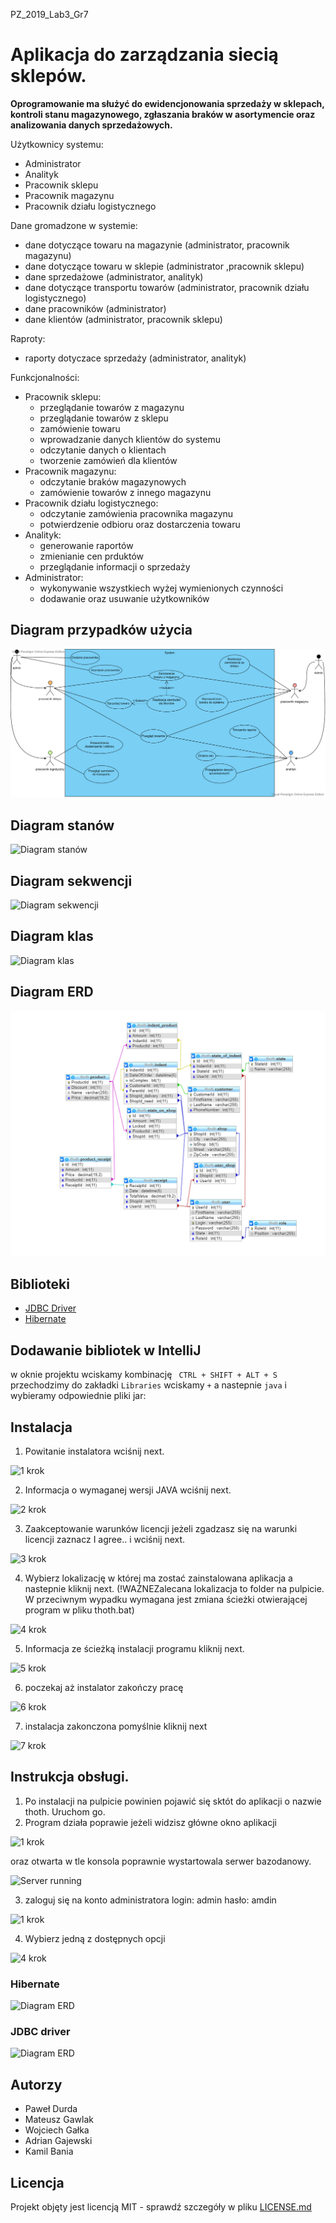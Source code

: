 PZ_2019_Lab3_Gr7

# Aplikacja do zarządzania siecią sklepów.

**Oprogramowanie ma służyć do ewidencjonowania sprzedaży w sklepach, kontroli stanu magazynowego, zgłaszania braków w asortymencie oraz analizowania danych sprzedażowych.**

Użytkownicy systemu:
  * Administrator
  * Analityk
  * Pracownik sklepu
  * Pracownik magazynu
  * Pracownik działu logistycznego

Dane gromadzone w systemie:
  * dane dotyczące towaru na magazynie (administrator, pracownik magazynu)
  * dane dotyczące towaru w sklepie (administrator ,pracownik sklepu)
  * dane sprzedażowe (administrator, analityk)
  * dane dotyczące transportu towarów (administrator, pracownik działu logistycznego)
  * dane pracowników (administrator)
  * dane klientów (administrator, pracownik sklepu)

Raproty:
  * raporty dotyczace sprzedaży (administrator, analityk)
  
Funkcjonalności:
* Pracownik sklepu:
  * przeglądanie towarów z magazynu
  * przeglądanie towarów z sklepu
  * zamówienie towaru 
  * wprowadzanie danych klientów do systemu
  * odczytanie danych o klientach
  * tworzenie zamówień dla klientów
* Pracownik magazynu: 
  * odczytanie braków magazynowych 
  * zamówienie towarów z innego magazynu
* Pracownik działu logistycznego:
  * odczytanie zamówienia pracownika magazynu
  * potwierdzenie odbioru oraz dostarczenia towaru
* Analityk: 
  * generowanie raportów
  * zmienianie cen prduktów 
  * przeglądanie informacji o sprzedaży
* Administrator: 
  * wykonywanie wszystkiech wyżej wymienionych czynności 
  * dodawanie oraz usuwanie użytkowników
    
## Diagram przypadków użycia
![Diagram przypadków użycia](https://github.com/mjochab/PZ_2019_Lab3_Gr7/blob/master/diagramy/usecase%20diagramv3.png)
## Diagram stanów
![Diagram stanów](https://github.com/mjochab/PZ_2019_Lab3_Gr7/blob/master/diagramy/state%20diagram.png)
## Diagram sekwencji
![Diagram sekwencji](https://github.com/mjochab/PZ_2019_Lab3_Gr7/blob/master/diagramy/sequence%20diagram.png)
## Diagram klas  
![Diagram klas](https://github.com/mjochab/PZ_2019_Lab3_Gr7/blob/master/diagramy/class%20diagram.png)
## Diagram ERD  
![Diagram ERD](https://github.com/mjochab/PZ_2019_Lab3_Gr7/blob/DEVELOPE/diagramy/erddiag.png)



## Biblioteki

* [JDBC Driver](https://dev.mysql.com/downloads/file/?id=480091)
* [Hibernate](https://sourceforge.net/projects/hibernate/files/hibernate-orm/5.4.2.Final/hibernate-release-5.4.2.Final.zip/download)

## Dodawanie bibliotek w IntelliJ

w oknie projektu wciskamy kombinację
``` CTRL + SHIFT + ALT + S```
przechodzimy do zakładki ```Libraries``` wciskamy ```+``` a nastepnie ```java``` i wybieramy odpowiednie pliki jar:

## Instalacja

1. Powitanie instalatora wciśnij next.

![1 krok](https://github.com/mjochab/PZ_2019_Lab3_Gr7/blob/master/diagramy/1.PNG)

2. Informacja o wymaganej wersji JAVA wciśnij next.

![2 krok](https://github.com/mjochab/PZ_2019_Lab3_Gr7/blob/master/diagramy/2.PNG)

3. Zaakceptowanie warunków licencji jeżeli zgadzasz się na warunki licencji zaznacz I agree.. i wciśnij next.

![3 krok](https://github.com/mjochab/PZ_2019_Lab3_Gr7/blob/master/diagramy/3.PNG)

4. Wybierz lokalizację w której ma zostać zainstalowana aplikacja a nastepnie kliknij next. (!WAŻNEZalecana lokalizacja to folder na pulpicie. W przeciwnym wypadku wymagana jest zmiana ścieżki otwierającej program w pliku thoth.bat)

![4 krok](https://github.com/mjochab/PZ_2019_Lab3_Gr7/blob/master/diagramy/4.PNG)

5. Informacja ze ścieżką instalacji programu kliknij next.

![5 krok](https://github.com/mjochab/PZ_2019_Lab3_Gr7/blob/master/diagramy/5.PNG)

6. poczekaj aż instalator zakończy pracę

![6 krok](https://github.com/mjochab/PZ_2019_Lab3_Gr7/blob/master/diagramy/6.PNG)

7. instalacja zakonczona pomyślnie kliknij next

![7 krok](https://github.com/mjochab/PZ_2019_Lab3_Gr7/blob/master/diagramy/7.PNG)

## Instrukcja obsługi.

1. Po instalacji na pulpicie powinien pojawić się sktót do aplikacji o nazwie thoth. Uruchom go.
2. Program działa poprawie jeżeli widzisz główne okno aplikacji 

![1 krok](https://github.com/mjochab/PZ_2019_Lab3_Gr7/blob/master/diagramy/uzytkowanie/2.PNG)

oraz otwarta w tle konsola poprawnie wystartowala serwer bazodanowy.

![Server running](https://github.com/mjochab/PZ_2019_Lab3_Gr7/blob/master/diagramy/uzytkowanie/3.PNG)

3. zaloguj się na konto administratora login: admin hasło: amdin

![1 krok](https://github.com/mjochab/PZ_2019_Lab3_Gr7/blob/master/diagramy/uzytkowanie/2.PNG)

4. Wybierz jedną z dostępnych opcji

![4 krok](https://github.com/mjochab/PZ_2019_Lab3_Gr7/blob/master/diagramy/uzytkowanie/4.PNG)

### Hibernate 

![Diagram ERD](https://github.com/mjochab/PZ_2019_Lab3_Gr7/blob/DEVELOPE/diagramy/hibernatejars.png)

### JDBC driver

![Diagram ERD](https://github.com/mjochab/PZ_2019_Lab3_Gr7/blob/DEVELOPE/diagramy/mysqlconnectorjar.png)

## Autorzy
* Paweł Durda
* Mateusz Gawlak
* Wojciech Gałka
* Adrian Gajewski
* Kamil Bania

## Licencja

Projekt objęty jest licencją MIT - sprawdź szczegóły w pliku [LICENSE.md](https://github.com/mjochab/PZ_2019_Lab3_Gr7/blob/master/LICENSE)
